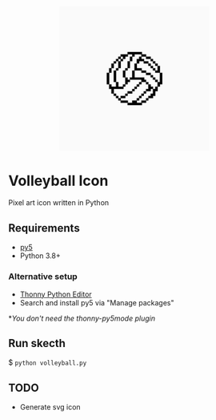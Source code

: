 <p align="center">
    <img src="volleyball.jpg" width="300">
</p>

# Volleyball Icon

Pixel art icon written in Python

## Requirements

- [py5](https://py5.ixora.io/content/install.html)
- Python 3.8+

### Alternative setup

- [Thonny Python Editor](https://thonny.org/)
- Search and install py5 via "Manage packages"

**You don't need the thonny-py5mode plugin*

## Run skecth

$ `python volleyball.py`

## TODO
- Generate svg icon